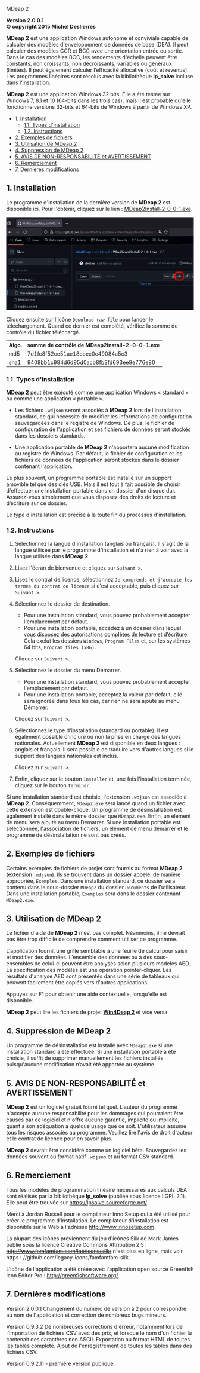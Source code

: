  MDeap 2

**Version 2.0.0.1**  
**© copyright 2015 Michel Deslierres**

**MDeap 2** est une application Windows autonome et conviviale capable de calculer des modèles d'enveloppement de données de base (DEA). Il peut calculer des modèles CCR et BCC avec une orientation entrée ou sortie. Dans le cas des modèles BCC, les rendements d'échelle peuvent être constants, non croissants, non décroissants, variables ou généraux (limités). Il peut également calculer l’efficacité allocative (coût et revenus). Les programmes linéaires sont résolus avec la bibliothèque **lp_solve** incluse dans l'installation.

**MDeap 2** est une application Windows 32 bits. Elle a été testée sur Windows 7, 8.1 et 10 (64-bits dans les trois cas), mais il est probable qu'elle fonctionne versions 32-bits et 64-bits de Windows à partir de Windows XP.

<!-- TOC -->

- [1. Installation](#1-installation)
  - [1.1. Types d'installation](#11-types-dinstallation)
  - [1.2. Instructions](#12-instructions)
- [2. Exemples de fichiers](#2-exemples-de-fichiers)
- [3. Utilisation de MDeap 2](#3-utilisation-de-mdeap-2)
- [4. Suppression de MDeap 2](#4-suppression-de-mdeap-2)
- [5. AVIS DE NON-RESPONSABILITÉ et AVERTISSEMENT](#5-avis-de-non-responsabilité-et-avertissement)
- [6. Remerciement](#6-remerciement)
- [7. Dernières modifications](#7-dernières-modifications)

<!-- /TOC -->

## 1. Installation

Le programme d'installation de la dernière version de **MDeap 2** est disponible ici. Pour l'obtenir, cliquez sur le lien : [MDeap2Install-2-0-0-1.exe](MDeap2Install-2-0-0-1.exe).

![](img/download_installer.png)

Cliquez ensuite sur l'icône `Download raw file` pour lancer le téléchargement. Quand ce dernier est complété,  vérifiez la somme de contrôle du fichier téléchargé.

| Algo. | somme de contrôle de MDeap2Install-2-0-0-1.exe |
|---    |--- |
| md5   | 7d1fc8f52ce51ae18cbec0c49084a5c3 |
| sha1  | 9408bb1c994d6d95d0acb8fb3fd693ee9e776e80 |

### 1.1. Types d'installation

**MDeap 2** peut être exécuté comme une application Windows « standard » ou comme une application « portable ».

- Les fichiers `.wdjson` seront associés à  **MDeap 2** lors de l'installation standard, ce qui nécessite de modifier les informations de configuration sauvegardées dans le registre de Windows. De plus, le fichier de configuration de l'application et ses fichiers de données seront stockés dans les dossiers standards.

- Une application portable de **MDeap 2** n'apportera aucune modification au registre de Windows. Par défaut, le fichier de configuration et les fichiers de données de l'application seront stockés dans le dossier contenant l'application.

Le plus souvent, un programme portable est installé sur un support amovible tel que des clés USB. Mais il est tout à fait possible de choisir d'effectuer une installation portable dans un dossier d'un disque dur. Assurez-vous simplement que vous disposez des droits de lecture et d’écriture sur ce dossier.

Le type d'installation est précisé à la toute fin du processus d'installation.

### 1.2. Instructions

1. Sélectionnez la langue d'installation (anglais ou français). Il s'agit de la langue utilisée par le programme d'installation et n'a rien à voir avec la langue utilisée dans **MDeap 2**.

1. Lisez l'écran de bienvenue et cliquez sur `Suivant >`.

1. Lisez le contrat de licence, sélectionnez `Je comprends et j'accepte les termes du contrat de licence` si c'est acceptable, puis cliquez sur `Suivant >`.

1. Sélectionnez le dossier de destination.
   - Pour une installation standard, vous pouvez probablement accepter l'emplacement par défaut.
   - Pour une installation portable, accédez à un dossier dans lequel vous disposez des autorisations complètes de lecture et d’écriture. Cela exclut les dossiers `Windows`, `Program Files` et, sur les systèmes 64 bits, `Program files (x86)`.
   
   Cliquez sur  `Suivant >`.

1. Sélectionnez le dossier du menu Démarrer.
   - Pour une installation standard, vous pouvez probablement accepter l'emplacement par défaut.
   - Pour une installation portable, acceptez la valeur par défaut, elle sera ignorée dans tous les cas, car rien ne sera ajouté au menu Démarrer.
   
   Cliquez sur  `Suivant >`.
   
1. Sélectionnez le type d'installation (standard ou portable). Il est également possible d'inclure ou non la prise en charge des langues nationales. Actuellement **MDeap 2** est disponible en deux langues : anglais et français. Il sera possible de traduire vers d'autres langues si le support des langues nationales est inclus.  

   Cliquez sur  `Suivant >`.

1. Enfin, cliquez sur le bouton `Installer` et, une fois l'installation terminée, cliquez sur le bouton `Terminer`.

Si une installation standard est choisie, l'extension `.wdjson` est associée à **MDeap 2**. Conséquemment, `MDeap2.exe` sera lancé quand un fichier avec cette extension est double-cliqué. Un programme de désinstallation est également installé dans le même dossier que `MDeap2.exe`. Enfin, un élément de menu sera ajouté au menu Démarrer. Si une installation portable est sélectionnée, l'association de fichiers, un élément de menu démarrer et le programme de désinstallation ne sont pas créés.

## 2. Exemples de fichiers

Certains exemples de fichiers de projet sont fournis au format **MDeap 2** (extension `.mdjson`). Ils se trouvent dans un dossier appelé, de manière appropriée, `Exemples`. Dans une installation standard, ce dossier sera contenu dans le sous-dossier `MDeap2` du dossier `Documents` de l'utilisateur. Dans une installation portable, `Exemples` sera dans le dossier contenant `MDeap2.exe`.


## 3. Utilisation de MDeap 2

Le fichier d'aide de **MDeap 2** n'est pas complet. Néanmoins, il ne devrait pas être trop difficile de comprendre comment utiliser ce programme.

L'application fournit une grille semblable à une feuille de calcul pour saisir et modifier des données. L’ensemble des données ou à des sous-ensembles de celui-ci peuvent être analysés selon plusieurs modèles AED. La spécification des modèles est une opération pointer-cliquer. Les résultats d'analyse AED sont présentés dans une série de tableaux qui peuvent facilement être copiés vers d'autres applications. 

Appuyez sur F1 pour obtenir une aide contextuelle, lorsqu'elle est disponible.

**MDeap 2** peut lire les fichiers de projet [**Win4Deap 2**](https://github.com/desliem/Win4Deap) et vice versa.

## 4. Suppression de MDeap 2

Un programme de désinstallation est installé avec `MDeap2.exe` si une installation standard a été effectuée. Si une installation portable a été choisie, il suffit de supprimer manuellement les fichiers installés puisqu'aucune modification n’avait été apportée au système.

## 5. AVIS DE NON-RESPONSABILITÉ et AVERTISSEMENT

**MDeap 2** est un logiciel gratuit fourni tel quel. L'auteur du programme n'accepte aucune responsabilité pour les dommages qui pourraient être causés par ce logiciel et n'offre aucune garantie, implicite ou implicite, quant à son adéquation à quelque usage que ce soit. L'utilisateur assume tous les risques associés au programme. Veuillez lire l'avis de droit d'auteur et le contrat de licence pour en savoir plus.

**MDeap 2** devrait être considéré comme un logiciel bêta. Sauvegardez les données souvent au format natif `.wdjson` et au format CSV standard.

## 6. Remerciement

Tous les modèles de programmation linéaire nécessaires aux calculs DEA sont réalisés par la bibliothèque **lp_solve** (publiée sous licence LGPL 2.1). Elle peut être trouvée sur https://lpsolve.sourceforge.net/.

Merci à Jordan Russell pour le compilateur Inno Setup qui a été utilisé pour créer le programme d'installation. Le compilateur d'installation est disponible sur le Web à l'adresse http://www.innosetup.com.

La plupart des icônes proviennent du jeu d'icônes Silk de Mark James publié sous la licence Creative Commons Attribution 2.5 : ~~http://www.famfamfam.com/lab/icons/silk/~~ n'est plus en ligne, mais voir https : //github.com/legacy-icons/famfamfam-silk.

L'icône de l'application a été créée avec l'application open source Greenfish Icon Editor Pro : http://greenfishsoftware.org/.


## 7. Dernières modifications

Version 2.0.0.1 Changement du numéro de version à 2 pour correspondre au nom de l'application et correction de nombreux bugs mineurs.

Version 0.9.3.2 De nombreuses corrections d'erreur, notamment lors de l'importation de fichiers CSV avec des prix, et lorsque le nom d'un fichier lu contenait des caractères non ASCII. Exportation au format HTML de toutes les tables complété. Ajout de l'enregistrement de toutes les tables dans des fichiers CSV.

Version 0.9.2.11 - première version publique.
